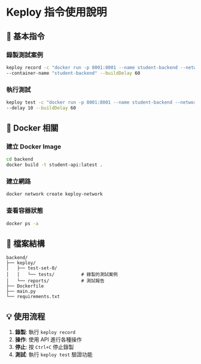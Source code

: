# Keploy 指令使用說明

## 🚀 基本指令

### 錄製測試案例
```bash
keploy record -c "docker run -p 8001:8001 --name student-backend --network keploy-network student-api:latest" \
--container-name "student-backend" --buildDelay 60
```

### 執行測試
```bash
keploy test -c "docker run -p 8001:8001 --name student-backend --network keploy-network student-api:latest" \
--delay 10 --buildDelay 60
```

## 🔧 Docker 相關

### 建立 Docker Image
```bash
cd backend
docker build -t student-api:latest .
```

### 建立網路
```bash
docker network create keploy-network
```

### 查看容器狀態
```bash
docker ps -a
```

## 📂 檔案結構

```
backend/
├── keploy/
│   ├── test-set-0/
│   │   └── tests/          # 錄製的測試案例
│   └── reports/            # 測試報告
├── Dockerfile
├── main.py
└── requirements.txt
```

## 💡 使用流程

1. **錄製**: 執行 `keploy record`
2. **操作**: 使用 API 進行各種操作
3. **停止**: 按 `Ctrl+C` 停止錄製
4. **測試**: 執行 `keploy test` 驗證功能